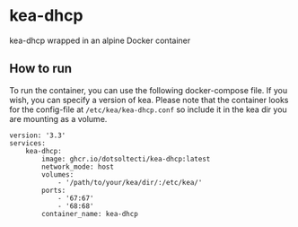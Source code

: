 # kea-dhcp
kea-dhcp wrapped in an alpine Docker container

## How to run
To run the container, you can use the following docker-compose file. If you wish, you can specify a version of kea.
Please note that the container looks for the config-file at ```/etc/kea/kea-dhcp.conf``` so include it in the kea dir you are mounting as a volume.

```
version: '3.3'
services:
    kea-dhcp:
        image: ghcr.io/dotsoltecti/kea-dhcp:latest    
        network_mode: host
        volumes:
            - '/path/to/your/kea/dir/:/etc/kea/'
        ports:
            - '67:67'
            - '68:68'
        container_name: kea-dhcp
```
